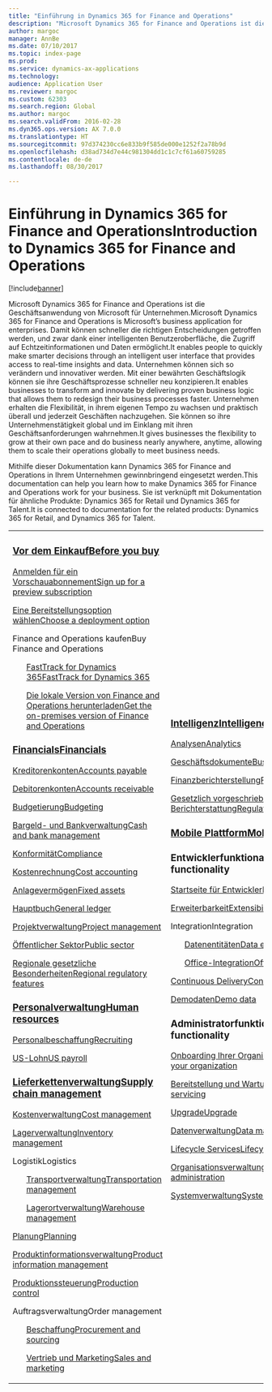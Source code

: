 ```yaml
---
title: "Einführung in Dynamics 365 for Finance and Operations"
description: "Microsoft Dynamics 365 for Finance and Operations ist die Geschäftsanwendung von Microsoft für Unternehmen. Mithilfe dieser Seite können Sie das Produkt kennenlernen und in ihm die ersten Schritte unternehmen."
author: margoc
manager: AnnBe
ms.date: 07/10/2017
ms.topic: index-page
ms.prod: 
ms.service: dynamics-ax-applications
ms.technology: 
audience: Application User
ms.reviewer: margoc
ms.custom: 62303
ms.search.region: Global
ms.author: margoc
ms.search.validFrom: 2016-02-28
ms.dyn365.ops.version: AX 7.0.0
ms.translationtype: HT
ms.sourcegitcommit: 97d374230cc6e833b9f585de000e1252f2a78b9d
ms.openlocfilehash: d38ad734d7e44c981304dd1c1c7cf61a60759285
ms.contentlocale: de-de
ms.lasthandoff: 08/30/2017

---
```


# <a name="introduction-to-dynamics-365-for-finance-and-operations"></a><span data-ttu-id="1a6a6-104">Einführung in Dynamics 365 for Finance and Operations</span><span class="sxs-lookup"><span data-stu-id="1a6a6-104">Introduction to Dynamics 365 for Finance and Operations</span></span>
[!include[banner](includes/banner.md)]

<span data-ttu-id="1a6a6-105">Microsoft Dynamics 365 for Finance and Operations ist die Geschäftsanwendung von Microsoft für Unternehmen.</span><span class="sxs-lookup"><span data-stu-id="1a6a6-105">Microsoft Dynamics 365 for Finance and Operations is Microsoft’s business application for enterprises.</span></span> <span data-ttu-id="1a6a6-106">Damit können schneller die richtigen Entscheidungen getroffen werden, und zwar dank einer intelligenten Benutzeroberfläche, die Zugriff auf Echtzeitinformationen und Daten ermöglicht.</span><span class="sxs-lookup"><span data-stu-id="1a6a6-106">It enables people to quickly make smarter decisions through an intelligent user interface that provides access to real-time insights and data.</span></span> <span data-ttu-id="1a6a6-107">Unternehmen können sich so verändern und innovativer werden. Mit einer bewährten Geschäftslogik können sie ihre Geschäftsprozesse schneller neu konzipieren.</span><span class="sxs-lookup"><span data-stu-id="1a6a6-107">It enables businesses to transform and innovate by delivering proven business logic that allows them to redesign their business processes faster.</span></span> <span data-ttu-id="1a6a6-108">Unternehmen erhalten die Flexibilität, in ihrem eigenen Tempo zu wachsen und praktisch überall und jederzeit Geschäften nachzugehen. Sie können so ihre Unternehmenstätigkeit global und im Einklang mit ihren Geschäftsanforderungen wahrnehmen.</span><span class="sxs-lookup"><span data-stu-id="1a6a6-108">It gives businesses the flexibility to grow at their own pace and do business nearly anywhere, anytime, allowing them to scale their operations globally to meet business needs.</span></span> 

<span data-ttu-id="1a6a6-109">Mithilfe dieser Dokumentation kann Dynamics 365 for Finance and Operations in Ihrem Unternehmen gewinnbringend eingesetzt werden.</span><span class="sxs-lookup"><span data-stu-id="1a6a6-109">This documentation can help you learn how to make Dynamics 365 for Finance and Operations work for your business.</span></span> <span data-ttu-id="1a6a6-110">Sie ist verknüpft mit Dokumentation für ähnliche Produkte: Dynamics 365 for Retail und Dynamics 365 for Talent.</span><span class="sxs-lookup"><span data-stu-id="1a6a6-110">It is connected to documentation for the related products: Dynamics 365 for Retail, and Dynamics 365 for Talent.</span></span> 

<table>
<colgroup>
<col width="33%" />
<col width="33%" />
<col width="33%" />
</colgroup>
<tbody>
<tr class="odd">
<td>
<h3><span data-ttu-id="1a6a6-111"><a href="../fin-and-ops/get-started/before-you-buy">Vor dem Einkauf</a></span><span class="sxs-lookup"><span data-stu-id="1a6a6-111"><a href="../fin-and-ops/get-started/before-you-buy">Before you buy</a></span></span></h3>
<p><span data-ttu-id="1a6a6-112"><a href="../dev-itpro/dev-tools/sign-up-preview-subscription">Anmelden für ein Vorschauabonnement</a></span><span class="sxs-lookup"><span data-stu-id="1a6a6-112"><a href="../dev-itpro/dev-tools/sign-up-preview-subscription">Sign up for a preview subscription</a></span></span></p>
 <p><span data-ttu-id="1a6a6-113"><a href="../dev-itpro/deployment/choose-deployment-type">Eine Bereitstellungsoption wählen</a></span><span class="sxs-lookup"><span data-stu-id="1a6a6-113"><a href="../dev-itpro/deployment/choose-deployment-type">Choose a deployment option</a></span></span></p>
<p><span data-ttu-id="1a6a6-114">Finance and Operations kaufen</span><span class="sxs-lookup"><span data-stu-id="1a6a6-114">Buy Finance and Operations</span></span></p>
 <ul style="list-style-type:none">
  <p><span data-ttu-id="1a6a6-115"><a href="../fin-and-ops/get-started/fasttrack-dynamics-365-overview">FastTrack for Dynamics 365</a></span><span class="sxs-lookup"><span data-stu-id="1a6a6-115"><a href="../fin-and-ops/get-started/fasttrack-dynamics-365-overview">FastTrack for Dynamics 365</a></span></span></p>
  <p><span data-ttu-id="1a6a6-116"><a href="../dev-itpro/get-started/purchase-on-premises">Die lokale Version von Finance and Operations herunterladen</a></span><span class="sxs-lookup"><span data-stu-id="1a6a6-116"><a href="../dev-itpro/get-started/purchase-on-premises">Get the on-premises version of Finance and Operations</a></span></span></p></ul>

<h3><span data-ttu-id="1a6a6-117"><a href="../financials/index">Financials</a></span><span class="sxs-lookup"><span data-stu-id="1a6a6-117"><a href="../financials/index">Financials</a></span></span></h3>
<p><span data-ttu-id="1a6a6-118"><a href="../financials/accounts-payable/accounts-payable">Kreditorenkonten</a></span><span class="sxs-lookup"><span data-stu-id="1a6a6-118"><a href="../financials/accounts-payable/accounts-payable">Accounts payable</a></span></span></p>
<p><span data-ttu-id="1a6a6-119"><a href="../financials/accounts-receivable/accounts-receivable">Debitorenkonten</a></span><span class="sxs-lookup"><span data-stu-id="1a6a6-119"><a href="../financials/accounts-receivable/accounts-receivable">Accounts receivable</a></span></span></p>
<p><span data-ttu-id="1a6a6-120"><a href="../financials/budgeting/budgeting-overview">Budgetierung</a></span><span class="sxs-lookup"><span data-stu-id="1a6a6-120"><a href="../financials/budgeting/budgeting-overview">Budgeting</a></span></span></p>
<p><span data-ttu-id="1a6a6-121"><a href="../financials/cash-bank-management/cash-bank-management">Bargeld- und Bankverwaltung</a></span><span class="sxs-lookup"><span data-stu-id="1a6a6-121"><a href="../financials/cash-bank-management/cash-bank-management">Cash and bank management</a></span></span></p>
<p><span data-ttu-id="1a6a6-122"><a href="../financials/general-ledger/audit-policy-rules">Konformität</a></span><span class="sxs-lookup"><span data-stu-id="1a6a6-122"><a href="../financials/general-ledger/audit-policy-rules">Compliance</a></span></span></p>
<p><span data-ttu-id="1a6a6-123"><a href="../financials/cost-accounting/cost-accounting-home-page">Kostenrechnung</a></span><span class="sxs-lookup"><span data-stu-id="1a6a6-123"><a href="../financials/cost-accounting/cost-accounting-home-page">Cost accounting</a></span></span></p>
<p><span data-ttu-id="1a6a6-124"><a href="../financials/fixed-assets/fixed-assets">Anlagevermögen</a></span><span class="sxs-lookup"><span data-stu-id="1a6a6-124"><a href="../financials/fixed-assets/fixed-assets">Fixed assets</a></span></span></p>
<p><span data-ttu-id="1a6a6-125"><a href="../financials/general-ledger/general-ledger">Hauptbuch</a></span><span class="sxs-lookup"><span data-stu-id="1a6a6-125"><a href="../financials/general-ledger/general-ledger">General ledger</a></span></span></p>
<p><span data-ttu-id="1a6a6-126"><a href="../financials/project-management/overview-project-management-accounting">Projektverwaltung</a></span><span class="sxs-lookup"><span data-stu-id="1a6a6-126"><a href="../financials/project-management/overview-project-management-accounting">Project management</a></span></span></p>
<p><span data-ttu-id="1a6a6-127"><a href="../financials/public-sector/public-sector-functionality">Öffentlicher Sektor</a></span><span class="sxs-lookup"><span data-stu-id="1a6a6-127"><a href="../financials/public-sector/public-sector-functionality">Public sector</a></span></span></p>
<p><span data-ttu-id="1a6a6-128"><a href="../dev-itpro/lcs-solutions/country-region">Regionale gesetzliche Besonderheiten</a></span><span class="sxs-lookup"><span data-stu-id="1a6a6-128"><a href="../dev-itpro/lcs-solutions/country-region">Regional regulatory features</a></span></span></p>

<H3><span data-ttu-id="1a6a6-129"><a href="hr/hr-landing-page">Personalverwaltung</a></span><span class="sxs-lookup"><span data-stu-id="1a6a6-129"><a href="hr/hr-landing-page">Human resources</a></span></span></h3>
<p><span data-ttu-id="1a6a6-130"><a href="hr/manage-recruiting-process">Personalbeschaffung</a></span><span class="sxs-lookup"><span data-stu-id="1a6a6-130"><a href="hr/manage-recruiting-process">Recruiting</a></span></span></p>
<p><span data-ttu-id="1a6a6-131"><a href="hr/localizations/noam-usa-payroll">US-Lohn</a></span><span class="sxs-lookup"><span data-stu-id="1a6a6-131"><a href="hr/localizations/noam-usa-payroll">US payroll</a></span></span></p>

<h3><span data-ttu-id="1a6a6-132"><a href="../supply-chain/index">Lieferkettenverwaltung</a></span><span class="sxs-lookup"><span data-stu-id="1a6a6-132"><a href="../supply-chain/index">Supply chain management</a></span></span></h3>
<p><span data-ttu-id="1a6a6-133"><a href="../supply-chain/cost-management/costing-sheets">Kostenverwaltung</a></span><span class="sxs-lookup"><span data-stu-id="1a6a6-133"><a href="../supply-chain/cost-management/costing-sheets">Cost management</a></span></span></p>
<p><span data-ttu-id="1a6a6-134"><a href="../supply-chain/inventory/inventory-locations">Lagerverwaltung</a></span><span class="sxs-lookup"><span data-stu-id="1a6a6-134"><a href="../supply-chain/inventory/inventory-locations">Inventory management</a></span></span></p>
<p><span data-ttu-id="1a6a6-135">Logistik</span><span class="sxs-lookup"><span data-stu-id="1a6a6-135">Logistics</span></span></p>
<ul style="list-style-type:none">
<p><span data-ttu-id="1a6a6-136"><a href="../supply-chain/transportation/transportation-management-overview">Transportverwaltung</a></span><span class="sxs-lookup"><span data-stu-id="1a6a6-136"><a href="../supply-chain/transportation/transportation-management-overview">Transportation management</a></span></span></p>
<p><span data-ttu-id="1a6a6-137"><a href="../supply-chain/warehousing/warehouse-configuration">Lagerortverwaltung</a></span><span class="sxs-lookup"><span data-stu-id="1a6a6-137"><a href="../supply-chain/warehousing/warehouse-configuration">Warehouse management</a></span></span></p></ul>
<p><span data-ttu-id="1a6a6-138"><a href="../supply-chain/master-planning/master-plans">Planung</a></span><span class="sxs-lookup"><span data-stu-id="1a6a6-138"><a href="../supply-chain/master-planning/master-plans">Planning</a></span></span></p>
<p><span data-ttu-id="1a6a6-139"><a href="../supply-chain/pim/product-information">Produktinformationsverwaltung</a></span><span class="sxs-lookup"><span data-stu-id="1a6a6-139"><a href="../supply-chain/pim/product-information">Product information management</a></span></span></p>
<p><span data-ttu-id="1a6a6-140"><a href="../supply-chain/production-control/create-production-orders">Produktionssteuerung</a></span><span class="sxs-lookup"><span data-stu-id="1a6a6-140"><a href="../supply-chain/production-control/create-production-orders">Production control</a></span></span></p>
<p><span data-ttu-id="1a6a6-141">Auftragsverwaltung</span><span class="sxs-lookup"><span data-stu-id="1a6a6-141">Order management</span></span></p>
  <ul style="list-style-type:none">
  <p><span data-ttu-id="1a6a6-142"><a href="../supply-chain/procurement/procurement-sourcing-overview">Beschaffung</a></span><span class="sxs-lookup"><span data-stu-id="1a6a6-142"><a href="../supply-chain/procurement/procurement-sourcing-overview">Procurement and sourcing</a></span></span></p>
  <p><span data-ttu-id="1a6a6-143"><a href="../supply-chain/sales-marketing/overview-sales-marketing">Vertrieb und Marketing</a></span><span class="sxs-lookup"><span data-stu-id="1a6a6-143"><a href="../supply-chain/sales-marketing/overview-sales-marketing">Sales and marketing</a></span></span></p></ul>
</td>
<td>
<h3><span data-ttu-id="1a6a6-144"><a href="../dev-itpro/analytics/information-access-reporting">Intelligenz</a></span><span class="sxs-lookup"><span data-stu-id="1a6a6-144"><a href="../dev-itpro/analytics/information-access-reporting">Intelligence</a></span></span></h3>
<p><span data-ttu-id="1a6a6-145"><a href="../dev-itpro/analytics/analytics">Analysen</a></span><span class="sxs-lookup"><span data-stu-id="1a6a6-145"><a href="../dev-itpro/analytics/analytics">Analytics</a></span></span></p>
 <p><span data-ttu-id="1a6a6-146"><a href="../dev-itpro/analytics/document-reporting-services">Geschäftsdokumente</a></span><span class="sxs-lookup"><span data-stu-id="1a6a6-146"><a href="../dev-itpro/analytics/document-reporting-services">Business documents</a></span></span></p>
<p><span data-ttu-id="1a6a6-147"><a href="../dev-itpro/analytics/financial-reporting-intro">Finanzberichterstellung</a></span><span class="sxs-lookup"><span data-stu-id="1a6a6-147"><a href="../dev-itpro/analytics/financial-reporting-intro">Financial reporting</a></span></span></p>
<p><span data-ttu-id="1a6a6-148"><a href="../dev-itpro/analytics/general-electronic-reporting">Gesetzlich vorgeschriebene Berichterstattung</a></span><span class="sxs-lookup"><span data-stu-id="1a6a6-148"><a href="../dev-itpro/analytics/general-electronic-reporting">Regulatory reporting</a></span></span></p>

<h3><span data-ttu-id="1a6a6-149"><a href="../dev-itpro/mobile-apps/platform/mobile-platform-home-page">Mobile Plattform</a></span><span class="sxs-lookup"><span data-stu-id="1a6a6-149"><a href="../dev-itpro/mobile-apps/platform/mobile-platform-home-page">Mobile platform</a></span></span></h3>

<h3><span data-ttu-id="1a6a6-150">Entwicklerfunktionalität</span><span class="sxs-lookup"><span data-stu-id="1a6a6-150">Developer functionality</span></span></h3>
<p><span data-ttu-id="1a6a6-151"><a href="../dev-itpro/dev-tools/developer-home-page">Startseite für Entwickler</a></span><span class="sxs-lookup"><span data-stu-id="1a6a6-151"><a href="../dev-itpro/dev-tools/developer-home-page">Developer home page</a></span></span></p>
<p><span data-ttu-id="1a6a6-152"><a href="../dev-itpro/extensibility/extensibility-home-page">Erweiterbarkeit</a></span><span class="sxs-lookup"><span data-stu-id="1a6a6-152"><a href="../dev-itpro/extensibility/extensibility-home-page">Extensibility</a></span></span></p>
<p><span data-ttu-id="1a6a6-153">Integration</span><span class="sxs-lookup"><span data-stu-id="1a6a6-153">Integration</span></span></p>
<ul style="list-style-type:none"><p><span data-ttu-id="1a6a6-154"><a href="../dev-itpro/data-entities/data-entities">Datenentitäten</a></span><span class="sxs-lookup"><span data-stu-id="1a6a6-154"><a href="../dev-itpro/data-entities/data-entities">Data entities</a></span></span></p>
<p><span data-ttu-id="1a6a6-155"><a href="../dev-itpro/office-integration/office-integration">Office-Integration</a></span><span class="sxs-lookup"><span data-stu-id="1a6a6-155"><a href="../dev-itpro/office-integration/office-integration">Office integration</a></span></span></p></ul></p>
<p><span data-ttu-id="1a6a6-156"><a href="../dev-itpro/dev-tools/continuous-delivery-home-page">Continuous Delivery</a></span><span class="sxs-lookup"><span data-stu-id="1a6a6-156"><a href="../dev-itpro/dev-tools/continuous-delivery-home-page">Continuous delivery</a></span></span></p>
<p><span data-ttu-id="1a6a6-157"><a href="../dev-itpro/get-started/demo-data">Demodaten</a></span><span class="sxs-lookup"><span data-stu-id="1a6a6-157"><a href="../dev-itpro/get-started/demo-data">Demo data</a></span></span></p>

<h3><span data-ttu-id="1a6a6-158">Administratorfunktionen</span><span class="sxs-lookup"><span data-stu-id="1a6a6-158">Administrator functionality</span></span></h3>
<p><span data-ttu-id="1a6a6-159"><a href="../fin-and-ops/get-started/onboarding-home">Onboarding Ihrer Organisation</a></span><span class="sxs-lookup"><span data-stu-id="1a6a6-159"><a href="../fin-and-ops/get-started/onboarding-home">Onboarding your organization</a></span></span></p>
<p><span data-ttu-id="1a6a6-160"><a href="../dev-itpro/deployment/deploy-demo-environment">Bereitstellung und Wartung</a></span><span class="sxs-lookup"><span data-stu-id="1a6a6-160"><a href="../dev-itpro/deployment/deploy-demo-environment">Deployment and servicing</a></span></span></p>
<p><span data-ttu-id="1a6a6-161"><a href="../dev-itpro/migration-upgrade/upgrade-home-page">Upgrade</a></span><span class="sxs-lookup"><span data-stu-id="1a6a6-161"><a href="../dev-itpro/migration-upgrade/upgrade-home-page">Upgrade</a></span></span></p>
<p><span data-ttu-id="1a6a6-162"><a href="../dev-itpro/data-entities/data-management-integration-data-entity">Datenverwaltung</a></span><span class="sxs-lookup"><span data-stu-id="1a6a6-162"><a href="../dev-itpro/data-entities/data-management-integration-data-entity">Data management</a></span></span></p>
<p><span data-ttu-id="1a6a6-163"><a href="../dev-itpro/lifecycle-services/lcs">Lifecycle Services</a></span><span class="sxs-lookup"><span data-stu-id="1a6a6-163"><a href="../dev-itpro/lifecycle-services/lcs">Lifecycle Services</a></span></span></p>
<p><span data-ttu-id="1a6a6-164"><a href="../fin-and-ops/organization-administration/organization-administration-home-page">Organisationsverwaltung</a></span><span class="sxs-lookup"><span data-stu-id="1a6a6-164"><a href="../fin-and-ops/organization-administration/organization-administration-home-page">Organization administration</a></span></span></p>
<p><span data-ttu-id="1a6a6-165"><a href="../dev-itpro/sysadmin/system-administration-home-page">Systemverwaltung</a></span><span class="sxs-lookup"><span data-stu-id="1a6a6-165"><a href="../dev-itpro/sysadmin/system-administration-home-page">System administration</a></span></span></p>
</td>
<td>
<h3><span data-ttu-id="1a6a6-166">Zugehörige Produkte</span><span class="sxs-lookup"><span data-stu-id="1a6a6-166">Related products</span></span></h3>
<h4><span data-ttu-id="1a6a6-167"><a href="../talent/index">Dynamics 365 for Talent</a></span><span class="sxs-lookup"><span data-stu-id="1a6a6-167"><a href="../talent/index">Dynamics 365 for Talent</a></span></span></h4>
<p><span data-ttu-id="1a6a6-168"><a href="../talent/manage-benefit-program">Vorteile</a></span><span class="sxs-lookup"><span data-stu-id="1a6a6-168"><a href="../talent/manage-benefit-program">Benefits</a></span></span></p>
<p><span data-ttu-id="1a6a6-169"><a href="../talent/performance-management-overview">Mitarbeiterentwicklung und -schulung</a></span><span class="sxs-lookup"><span data-stu-id="1a6a6-169"><a href="../talent/performance-management-overview">Employee development and training</a></span></span></p>
<p><span data-ttu-id="1a6a6-170"><a href="../talent/questionnaires">Fragebogen</a></span><span class="sxs-lookup"><span data-stu-id="1a6a6-170"><a href="../talent/questionnaires">Questionnaire</a></span></span></p>

<h4><span data-ttu-id="1a6a6-171"><a href="../retail/index">Dynamics 365 for Retail</a></span><span class="sxs-lookup"><span data-stu-id="1a6a6-171"><a href="../retail/index">Dynamics 365 for Retail</a></span></span></h4>
<p><span data-ttu-id="1a6a6-172"><a href="../retail/call-center-functionality">Callcenter</span><span class="sxs-lookup"><span data-stu-id="1a6a6-172"><a href="../retail/call-center-functionality">Call center</span></span></p>
<p><span data-ttu-id="1a6a6-173"><a href="../retail/define-maintain-retail-channels">Kanaleinrichtung und -verwaltung</span><span class="sxs-lookup"><span data-stu-id="1a6a6-173"><a href="../retail/define-maintain-retail-channels">Channel setup and management</span></span></p>
<p><span data-ttu-id="1a6a6-174"><a href="../retail/retail-peripherals-overview">MPOS und Cloud POS</span><span class="sxs-lookup"><span data-stu-id="1a6a6-174"><a href="../retail/retail-peripherals-overview">MPOS and Cloud POS</span></span></p>
<p><span data-ttu-id="1a6a6-175"><a href="../retail/dev-itpro/dev-retail-home-page">Retail-Entwicklung und -Verwaltung</span><span class="sxs-lookup"><span data-stu-id="1a6a6-175"><a href="../retail/dev-itpro/dev-retail-home-page">Retail developer and administration</span></span></p>

</td>
</tr>

</tbody>
</table>

